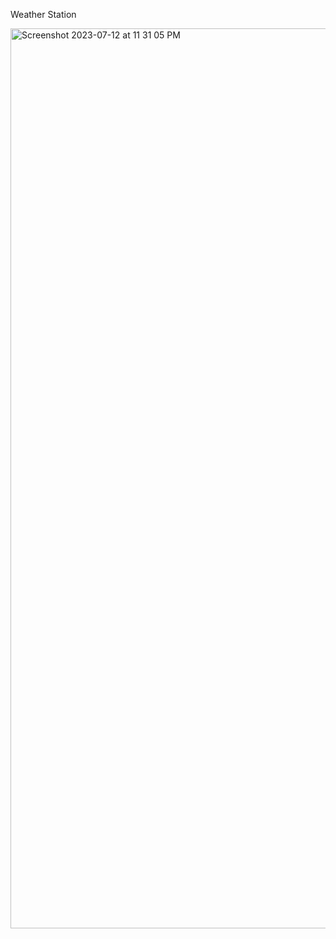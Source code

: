 Weather Station

<img width="1440" alt="Screenshot 2023-07-12 at 11 31 05 PM" src="https://github.com/AliLtRP/Weather-App/assets/91420207/61425887-8c7c-42d7-a5db-17a132556bc4">

